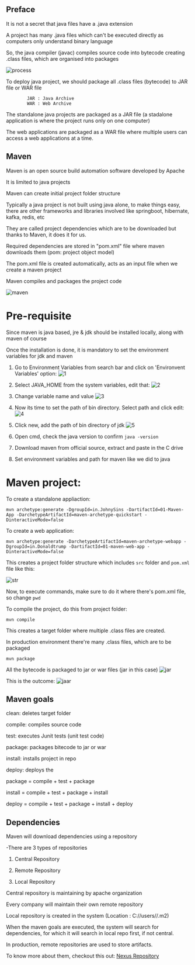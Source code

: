 ## Preface
It is not a secret that java files have a .java extension

A project has many .java files which can't be executed directly as computers only understand binary language

So, the java compiler (javac) compiles source code into bytecode creating .class files, which are organised into packages

![process](https://github.com/guycalledavinash/maven/assets/90386560/057cc7ec-221e-4cad-acbf-acfa3219d9c2)

To deploy java project, we should package all .class files (bytecode) to JAR file or WAR file

			JAR : Java Archive
			WAR : Web Archive

The standalone java projects are packaged as a JAR file (a stadalone application is where the project runs only on one computer)

The web applications are packaged as a WAR file where multiple users can access a web applications at a time.
## Maven
Maven is an open source build automation software developed by Apache

It is limited to java projects 

Maven can create initial project folder structure 

Typically a java project is not built using java alone, to make things easy, there are other frameworks and libraries involved like springboot, hibernate, kafka, redis, etc

They are called project dependencies which are to be downloaded but thanks to Maven, it does it for us.

Required dependencies are stored in "pom.xml" file where maven downloads them (pom: project object model)

The pom.xml file is created automatically, acts as an input file when we create a maven project 

Maven compiles and packages the project code 

![maven](https://github.com/guycalledavinash/maven/assets/90386560/f265e767-3100-4619-ad7b-f3d9f35baed6)
# Pre-requisite
Since maven is java based, jre & jdk should be installed locally, along with maven of course

Once the installation is done, it is mandatory to set the environment variables for jdk and maven

1. Go to Environment Variables from search bar and click on 'Environvent Variables' option:
   ![1](https://github.com/guycalledavinash/maven/assets/90386560/3e5600dd-ed12-4cce-b3cf-f84e2ee3daf9)

2. Select JAVA_HOME from the system variables, edit that:
   ![2](https://github.com/guycalledavinash/maven/assets/90386560/8ea8e745-7a27-4e42-80f9-b4b0584761ce)

3. Change variable name and value
   ![3](https://github.com/guycalledavinash/maven/assets/90386560/a34b520b-cdb7-4212-8464-781a3d53aadf)

4. Now its time to set the path of bin directory. Select path and click edit:
   ![4](https://github.com/guycalledavinash/maven/assets/90386560/8e13c7e3-b345-41f1-ad8f-cc33d92b2d5d)

5. Click new, add the path of bin directory of jdk
   ![5](https://github.com/guycalledavinash/maven/assets/90386560/f852f5b7-bc1f-4fba-a9d5-d541168acf3f)

6. Open cmd, check the java version to confirm `java -version`
   
7. Download maven from official source, extract and paste in the C drive

8. Set environment variables and path for maven like we did to java

# Maven project:
To create a standalone appliaction:
```
mvn archetype:generate -DgroupId=in.JohnySins -DartifactId=01-Maven-App -DarchetypeArtifactId=maven-archetype-quickstart -DinteractiveMode=false
```
To create a web application:
```
mvn archetype:generate -DarchetypeArtifactId=maven-archetype-webapp -DgroupId=in.Donaldtrump -DartifactId=01-maven-web-app -DinteractiveMode=false
```
This creates a project folder structure which includes `src` folder and `pom.xml` file like this:

![str](https://github.com/guycalledavinash/maven/assets/90386560/031d931f-846f-4a66-a9dc-086c3c85f985)

Now, to execute commands, make sure to do it where there's pom.xml file, so change `pwd` 

To compile the project, do this from project folder:
```
mvn compile
```
This creates a target folder where multiple .class files are created. 

In production environment there're many .class files, which are to be packaged
```
mvn package
```
All the bytecode is packaged to jar or war files (jar in this case) 
![jar](https://github.com/guycalledavinash/maven/assets/90386560/1943352e-e6a1-4bd2-9a08-9a6f1c07fb84)

This is the outcome:
![jaar](https://github.com/guycalledavinash/maven/assets/90386560/d59da5e0-c20f-47a8-ab16-d7ff8303ba06)
## Maven goals

clean: deletes target folder

compile: compiles source code

test: executes Junit tests (unit test code)

package: packages bitecode to jar or war

install: installs project in repo

deploy: deploys the 

package = compile + test + package

install = compile + test + package + install

deploy = compile + test + package + install + deploy

## Dependencies
Maven will download dependencies using a repository

-There are 3 types of repositories

1) Central Repository

2) Remote Repository

3) Local Repository

Central repository is maintaining by apache organization

Every company will maintain their own remote repository

Local repository is created in the system (Location : C://users/<uname>/.m2)

When the maven goals are executed, the system will search for dependencies, for which it will search in local repo first, if not central. 

In production, remote repositories are used to store artifacts. 

To know more about them, checkout this out: [Nexus Repository](https://github.com/guycalledavinash/nexus-repository) 
